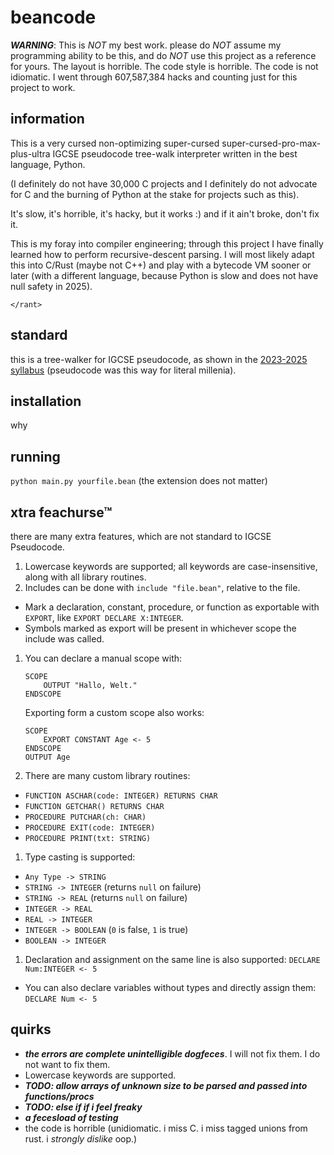 # beancode

***WARNING***: This is *NOT* my best work. please do *NOT* assume my programming ability to be this, and do *NOT* use this project as a reference for yours. The layout is horrible. The code style is horrible. The code is not idiomatic. I went through 607,587,384 hacks and counting just for this project to work.

## information

This is a very cursed non-optimizing super-cursed super-cursed-pro-max-plus-ultra IGCSE pseudocode tree-walk interpreter written in the best language, Python.

(I definitely do not have 30,000 C projects and I definitely do not advocate for C and the burning of Python at the stake for projects such as this).

It's slow, it's horrible, it's hacky, but it works :) and if it ain't broke, don't fix it.

This is my foray into compiler engineering; through this project I have finally learned how to perform recursive-descent parsing. I will most likely adapt this into C/Rust (maybe not C++) and play with a bytecode VM sooner or later (with a different language, because Python is slow and does not have null safety in 2025).

`</rant>`

## standard

this is a tree-walker for IGCSE pseudocode, as shown in the [2023-2025 syllabus](https://ezntek.com/doc/2023_2025_cs_syllabus.pdf) (pseudocode was this way for literal millenia).

## installation

why

## running

`python main.py yourfile.bean` (the extension does not matter)

## xtra feachurse™

there are many extra features, which are not standard to IGCSE Pseudocode.

1. Lowercase keywords are supported; all keywords are case-insensitive, along with all library routines.
1. Includes can be done with `include "file.bean"`, relative to the file.
 * Mark a declaration, constant, procedure, or function as exportable with `EXPORT`, like `EXPORT DECLARE X:INTEGER`.
 * Symbols marked as export will be present in whichever scope the include was called.
1. You can declare a manual scope with:
   ```
   SCOPE
       OUTPUT "Hallo, Welt."
   ENDSCOPE
   ```

   Exporting form a custom scope also works:

   ```
   SCOPE
       EXPORT CONSTANT Age <- 5
   ENDSCOPE
   OUTPUT Age
   ```
1. There are many custom library routines:
 * `FUNCTION ASCHAR(code: INTEGER) RETURNS CHAR`
 * `FUNCTION GETCHAR() RETURNS CHAR`
 * `PROCEDURE PUTCHAR(ch: CHAR)`
 * `PROCEDURE EXIT(code: INTEGER)`
 * `PROCEDURE PRINT(txt: STRING)`
1. Type casting is supported:
 * `Any Type -> STRING`
 * `STRING -> INTEGER` (returns `null` on failure)
 * `STRING -> REAL` (returns `null` on failure)
 * `INTEGER -> REAL`
 * `REAL -> INTEGER`
 * `INTEGER -> BOOLEAN` (`0` is false, `1` is true)
 * `BOOLEAN -> INTEGER`
1. Declaration and assignment on the same line is also supported: `DECLARE Num:INTEGER <- 5`
 * You can also declare variables without types and directly assign them: `DECLARE Num <- 5`

## quirks

* ***the errors are complete unintelligible dogfeces***. I will not fix them. I do not want to fix them.
* Lowercase keywords are supported.
* ***TODO: allow arrays of unknown size to be parsed and passed into functions/procs***
* ***TODO: else if if i feel freaky***
* ***a fecesload of testing***
* the code is horrible (unidiomatic. i miss C. i miss tagged unions from rust. i _strongly dislike_ oop.)
